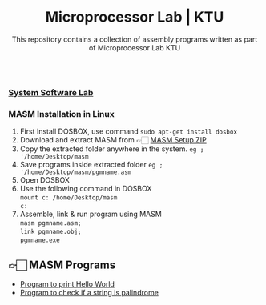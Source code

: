 <h1 align="center">Microprocessor Lab | KTU</h1>
<div align="center">
  <p>This repository contains a collection of assembly programs written as part of Microprocessor Lab KTU</p>
</div>
<br><br>

### [System Software Lab](https://github.com/aromalsanthosh/Microprocessor-Lab-S5)




### MASM Installation in Linux

 1. First Install DOSBOX, use command `sudo apt-get install dosbox`
 2. Download and extract MASM from  👉🏻 [MASM Setup ZIP](/masm.zip)
 3. Copy the extracted folder anywhere in the system. `eg ; '/home/Desktop/masm`
 4. Save programs inside extracted folder  `eg ; '/home/Desktop/masm/pgmname.asm`
 5. Open DOSBOX
 6. Use the following command in DOSBOX <br>
	`mount c: /home/Desktop/masm`  <br>
	`c:` 
7. Assemble, link & run program using MASM <br>
`masm pgmname.asm;`<br>
 `link pgmname.obj;` <br>
 `pgmname.exe`
	
## 👉🏻 MASM Programs

- [Program to print Hello World](/Programs/Hello.asm)
- [Program to check if a string is palindrome](/Programs/palindrome.asm)
